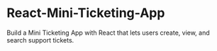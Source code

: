 # React-Mini-Ticketing-App
Build a Mini Ticketing App with React that lets users create, view, and search support tickets.
